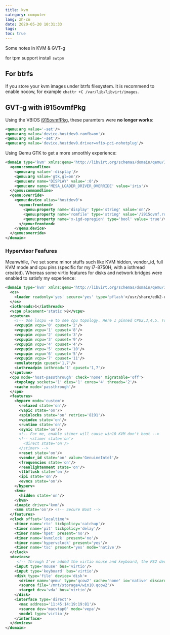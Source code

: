 ```yaml
---
title: kvm
category: computer
lang: zh-cn
date: 2020-05-20 10:31:33
tags:
toc: true
---
```


Some notes in KVM & GVT-g

<!-- more -->

for tpm support install `swtpm`
## For btrfs

If you store your kvm images under btrfs filesystem. It is recommend to enable nocow, for example `chattr +C /var/lib/libvirt/images`.

## GVT-g with i915ovmfPkg

Using the VBIOS [i915ovmfPkg](https://github.com/patmagauran/i915ovmfPkg), these paramters were **no longer works**:
```xml
<qemu:arg value='-set'/>
<qemu:arg value='device.hostdev0.ramfb=on'/>
<qemu:arg value='-set'/>
<qemu:arg value='device.hostdev0.driver=vfio-pci-nohotplug'/>
```

Using Qemu GTK to get a more smoothly experience:
```xml
<domain type='kvm' xmlns:qemu='http://libvirt.org/schemas/domain/qemu/1.0'>
  <qemu:commandline>
    <qemu:arg value='-display'/>
    <qemu:arg value='gtk,gl=on'/>
    <qemu:env name='DISPLAY' value=':0'/>
    <qemu:env name='MESA_LOADER_DRIVER_OVERRIDE' value='iris'/>
  </qemu:commandline>
  <qemu:override>
    <qemu:device alias='hostdev0'>
      <qemu:frontend>
        <qemu:property name='display' type='string' value='on'/>
        <qemu:property name='romfile' type='string' value='/i915ovmf.rom'/>
        <qemu:property name='x-igd-opregion' type='bool' value='true'/>
      </qemu:frontend>
    </qemu:device>
  </qemu:override>
</domain>
```

### Hypervisor Feafures

Meanwhile, I've set some minor stuffs such like KVM hidden, vendor_id, full KVM mode and cpu pins (specific for my i7-8750H, with a iothread created). Whereas some virtio features for disks and network bridges were enabled to satisfy my experience:
```xml
<domain type='kvm' xmlns:qemu='http://libvirt.org/schemas/domain/qemu/1.0'>
  <os>
    <loader readonly='yes' secure='yes' type='pflash'>/usr/share/edk2-ovmf/x    64/OVMF_CODE.secboot.fd</loader> <!-- Secure Boot -->
  </os>
  <iothreads>1</iothreads>
  <vcpu placement='static'>8</vcpu>
  <cputune>
    <!-- Use lscpu -e to see cpu topology. Here I pinned CPU2,3,4,5. To hypervisor, CPU1 to emulator and iothread -->
    <vcpupin vcpu='0' cpuset='2'/>
    <vcpupin vcpu='1' cpuset='8'/>
    <vcpupin vcpu='2' cpuset='3'/>
    <vcpupin vcpu='3' cpuset='9'/>
    <vcpupin vcpu='4' cpuset='4'/>
    <vcpupin vcpu='5' cpuset='10'/>
    <vcpupin vcpu='6' cpuset='5'/>
    <vcpupin vcpu='7' cpuset='11'/>
    <emulatorpin cpuset='1,7'/>
    <iothreadpin iothread='1' cpuset='1,7'/>
  </cputune>
  <cpu mode='host-passthrough' check='none' migratable='off'>
    <topology sockets='1' dies='1' cores='4' threads='2'/>
    <cache mode='passthrough'/>
  </cpu>
  <features>
    <hyperv mode='custom'>
      <relaxed state='on'/>
      <vapic state='on'/>
      <spinlocks state='on' retries='8191'/>
      <vpindex state='on'/>
      <runtime state='on'/>
      <synic state='on'/>
      <!-- For me, enable stimer will cause win10 KVM don't boot -->
      <!-- <stimer state='on'>
        <direct state='on'/>
      </stimer> -->
      <reset state='on'/>
      <vendor_id state='on' value='GenuineIntel'/>
      <frequencies state='on'/>
      <reenlightenment state='on'/>
      <tlbflush state='on'/>
      <ipi state='on'/>
      <evmcs state='on'/>
    </hyperv>
    <kvm>
      <hidden state='on'/>
    </kvm>
    <ioapic driver='kvm'/>
    <smm state='on'/> <!-- Secure Boot -->
  </features>
  <clock offset='localtime'>
    <timer name='rtc' tickpolicy='catchup'/>
    <timer name='pit' tickpolicy='delay'/>
    <timer name='hpet' present='no'/>
    <timer name='kvmclock' present='no'/>
    <timer name='hypervclock' present='yes'/>
    <timer name='tsc' present='yes' mode='native'/>
  </clock>
  <devices>
     <!-- Through I've added the virtio mouse and keyboard, the PS2 devices cannot be removed as they are an internal function of the emulated Q35/440FX chipsets -->
    <input type='mouse' bus='virtio'/>
    <input type='keyboard' bus='virtio'/>
    <disk type='file' device='disk'>
      <driver name='qemu' type='qcow2' cache='none' io='native' discard='unmap' iothread='1' queues='8'/>
      <source file='/mnt/storage4/win10.qcow2'/>
      <target dev='vda' bus='virtio'/>
    </disk>
    <interface type='direct'>
      <mac address='11:45:14:19:19:81'/>
      <source dev='macvtap0' mode='vepa'/>
      <model type='virtio'/>
    </interface>
  </devices>
</domain>
```
